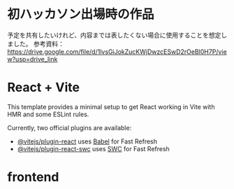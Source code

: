 # 初ハッカソン出場時の作品
予定を共有したいけれど、内容までは表したくない場合に使用することを想定しました。
参考資料：https://drive.google.com/file/d/1lvsGiJokZucKWjDwzcESwD2rOeBl0H7P/view?usp=drive_link

# React + Vite

This template provides a minimal setup to get React working in Vite with HMR and some ESLint rules.

Currently, two official plugins are available:

- [@vitejs/plugin-react](https://github.com/vitejs/vite-plugin-react/blob/main/packages/plugin-react/README.md) uses [Babel](https://babeljs.io/) for Fast Refresh
- [@vitejs/plugin-react-swc](https://github.com/vitejs/vite-plugin-react-swc) uses [SWC](https://swc.rs/) for Fast Refresh
# frontend
